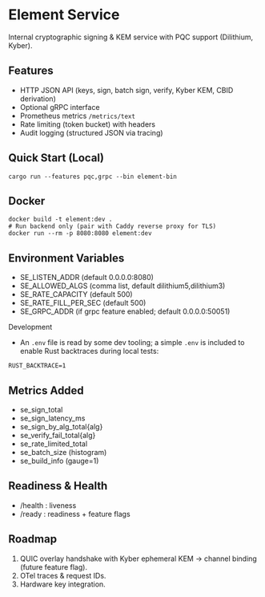 # Element Service

Internal cryptographic signing & KEM service with PQC support (Dilithium, Kyber).

## Features
- HTTP JSON API (keys, sign, batch sign, verify, Kyber KEM, CBID derivation)
- Optional gRPC interface
- Prometheus metrics `/metrics/text`
- Rate limiting (token bucket) with headers
- Audit logging (structured JSON via tracing)

## Quick Start (Local)
```
cargo run --features pqc,grpc --bin element-bin
```

## Docker
```
docker build -t element:dev .
# Run backend only (pair with Caddy reverse proxy for TLS)
docker run --rm -p 8080:8080 element:dev
```

## Environment Variables
- SE_LISTEN_ADDR (default 0.0.0.0:8080)
- SE_ALLOWED_ALGS (comma list, default dilithium5,dilithium3)
- SE_RATE_CAPACITY (default 500)
- SE_RATE_FILL_PER_SEC (default 500)
- SE_GRPC_ADDR (if grpc feature enabled; default 0.0.0.0:50051)

Development
- An `.env` file is read by some dev tooling; a simple `.env` is included to enable Rust backtraces during local tests:

```
RUST_BACKTRACE=1
```

## Metrics Added
- se_sign_total
- se_sign_latency_ms
- se_sign_by_alg_total{alg}
- se_verify_fail_total{alg}
- se_rate_limited_total
- se_batch_size (histogram)
- se_build_info (gauge=1)

## Readiness & Health
- /health : liveness
- /ready  : readiness + feature flags

## Roadmap
1. QUIC overlay handshake with Kyber ephemeral KEM -> channel binding (future feature flag).
2. OTel traces & request IDs.
3. Hardware key integration.

